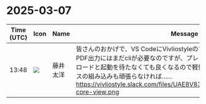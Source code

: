 # 2025-03-07

|Time (UTC)|Icon|Name|Message|
|---|---|---|---|
|13:48|![](https://secure.gravatar.com/avatar/071ca54af656223d6d39098e0598e777.jpg?s=72&d=https%3A%2F%2Fa.slack-edge.com%2Fdf10d%2Fimg%2Favatars%2Fava_0022-72.png)|藤井太洋|皆さんのおかげで、VS CodeにVivliostyleのプレビューを組み込めそうです。PDF出力にはまだcliが必要なのですが、プレビューの表示にChromeのダウンロードと起動を待たなくても良くなるので軽快になりました。インターフェイスの組み込みも頑張らなければ……<br>https://vivliostyle.slack.com/files/UAE8V83GA/F08GPUT9KQA/vivliostyle-core-view.png|
